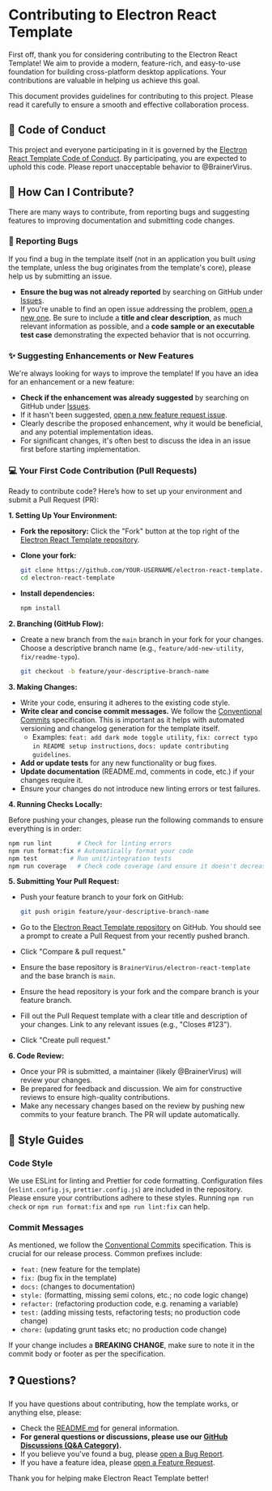 # Contributing to Electron React Template

First off, thank you for considering contributing to the Electron React Template! We aim to provide a modern, feature-rich, and easy-to-use foundation for building cross-platform desktop applications. Your contributions are valuable in helping us achieve this goal.

This document provides guidelines for contributing to this project. Please read it carefully to ensure a smooth and effective collaboration process.

## 📜 Code of Conduct

This project and everyone participating in it is governed by the [Electron React Template Code of Conduct](CODE_OF_CONDUCT.md). By participating, you are expected to uphold this code. Please report unacceptable behavior to @BrainerVirus.

## 🤔 How Can I Contribute?

There are many ways to contribute, from reporting bugs and suggesting features to improving documentation and submitting code changes.

### 🐛 Reporting Bugs

If you find a bug in the template itself (not in an application you built _using_ the template, unless the bug originates from the template's core), please help us by submitting an issue.

- **Ensure the bug was not already reported** by searching on GitHub under [Issues](https://github.com/BrainerVirus/electron-react-template/issues).
- If you're unable to find an open issue addressing the problem, [open a new one](https://github.com/BrainerVirus/electron-react-template/issues/new?template=bug_report.yml). Be sure to include a **title and clear description**, as much relevant information as possible, and a **code sample or an executable test case** demonstrating the expected behavior that is not occurring.

### ✨ Suggesting Enhancements or New Features

We're always looking for ways to improve the template! If you have an idea for an enhancement or a new feature:

- **Check if the enhancement was already suggested** by searching on GitHub under [Issues](https://github.com/BrainerVirus/electron-react-template/issues).
- If it hasn't been suggested, [open a new feature request issue](https://github.com/BrainerVirus/electron-react-template/issues/new?template=feature_request.yml).
- Clearly describe the proposed enhancement, why it would be beneficial, and any potential implementation ideas.
- For significant changes, it's often best to discuss the idea in an issue first before starting implementation.

### 💻 Your First Code Contribution (Pull Requests)

Ready to contribute code? Here’s how to set up your environment and submit a Pull Request (PR):

**1. Setting Up Your Environment:**

- **Fork the repository:** Click the "Fork" button at the top right of the [Electron React Template repository](https://github.com/BrainerVirus/electron-react-template).
- **Clone your fork:**
  ```bash
  git clone https://github.com/YOUR-USERNAME/electron-react-template.git
  cd electron-react-template
  ```
- **Install dependencies:**

  ```bash
  npm install
  ```

**2. Branching (GitHub Flow):**

- Create a new branch from the `main` branch in your fork for your changes. Choose a descriptive branch name (e.g., `feature/add-new-utility`, `fix/readme-typo`).

  ```bash
  git checkout -b feature/your-descriptive-branch-name
  ```

**3. Making Changes:**

- Write your code, ensuring it adheres to the existing code style.
- **Write clear and concise commit messages.** We follow the [Conventional Commits](https://www.conventionalcommits.org/) specification. This is important as it helps with automated versioning and changelog generation for the template itself.
  - Examples: `feat: add dark mode toggle utility`, `fix: correct typo in README setup instructions`, `docs: update contributing guidelines`.
- **Add or update tests** for any new functionality or bug fixes.
- **Update documentation** (README.md, comments in code, etc.) if your changes require it.
- Ensure your changes do not introduce new linting errors or test failures.

**4. Running Checks Locally:**

Before pushing your changes, please run the following commands to ensure everything is in order:

```bash
npm run lint       # Check for linting errors
npm run format:fix # Automatically format your code
npm test         # Run unit/integration tests
npm run coverage   # Check code coverage (and ensure it doesn't decrease significantly)
```

**5. Submitting Your Pull Request:**

- Push your feature branch to your fork on GitHub:

  ```bash
  git push origin feature/your-descriptive-branch-name
  ```

- Go to the [Electron React Template repository](https://github.com/BrainerVirus/electron-react-template) on GitHub. You should see a prompt to create a Pull Request from your recently pushed branch.
- Click "Compare & pull request."
- Ensure the base repository is `BrainerVirus/electron-react-template` and the base branch is `main`.
- Ensure the head repository is your fork and the compare branch is your feature branch.
- Fill out the Pull Request template with a clear title and description of your changes. Link to any relevant issues (e.g., "Closes #123").
- Click "Create pull request."

**6. Code Review:**

- Once your PR is submitted, a maintainer (likely @BrainerVirus) will review your changes.
- Be prepared for feedback and discussion. We aim for constructive reviews to ensure high-quality contributions.
- Make any necessary changes based on the review by pushing new commits to your feature branch. The PR will update automatically.

## 🎨 Style Guides

### Code Style

We use ESLint for linting and Prettier for code formatting. Configuration files (`eslint.config.js`, `prettier.config.js`) are included in the repository. Please ensure your contributions adhere to these styles. Running `npm run check` or `npm run format:fix` and `npm run lint:fix` can help.

### Commit Messages

As mentioned, we follow the [Conventional Commits](https://www.conventionalcommits.org/) specification. This is crucial for our release process. Common prefixes include:

- `feat:` (new feature for the template)
- `fix:` (bug fix in the template)
- `docs:` (changes to documentation)
- `style:` (formatting, missing semi colons, etc.; no code logic change)
- `refactor:` (refactoring production code, e.g. renaming a variable)
- `test:` (adding missing tests, refactoring tests; no production code change)
- `chore:` (updating grunt tasks etc; no production code change)

If your change includes a **BREAKING CHANGE**, make sure to note it in the commit body or footer as per the specification.

## ❓ Questions?

If you have questions about contributing, how the template works, or anything else, please:

- Check the [README.md](README.md) for general information.
- **For general questions or discussions, please use our [GitHub Discussions (Q&A Category)](https://github.com/BrainerVirus/electron-react-template/discussions/new?category=q-a).**
- If you believe you've found a bug, please [open a Bug Report](https://github.com/BrainerVirus/electron-react-template/issues/new?template=bug_report.yml).
- If you have a feature idea, please [open a Feature Request](https://github.com/BrainerVirus/electron-react-template/issues/new?template=feature_request.yml).

Thank you for helping make Electron React Template better!
